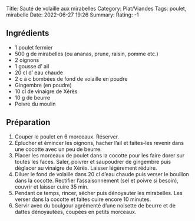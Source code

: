 Title: Sauté de volaille aux mirabelles
Category: Plat/Viandes
Tags: poulet, mirabelle
Date: 2022-06-27 19:26
Summary: 
Rating: -1 

## Ingrédients

- 1 poulet fermier
- 500 g de mirabelles (ou ananas, prune, raisin, pomme etc.)
- 2 oignons
- 1 gousse d’ ail
- 20 cl d’ eau chaude
- 2 c à c bombées de fond de volaille en poudre
- Gingembre (en poudre)
- 10 cl de vinaigre de Xérès
- 10 g de beurre
- Poivre du moulin

## Préparation

1. Couper le poulet en 6 morceaux. Réserver.
2. Éplucher et émincer les oignons, hacher l’ail et faites-les revenir dans une cocotte avec un peu de beurre.
3. Placer les morceaux de poulet dans la cocotte pour les faire dorer sur toutes les faces. Saler, poivrer et saupoudrer de gingembre puis déglacer au vinaigre de Xérès. Laisser légèrement réduire.
4. Diluer le fond de volaille dans 20 cl d’eau chaude puis verser le bouillon dans la cocotte. Rectifier l’assaisonnement (sel et poivre si besoin), couvrir et laisser cuire 35 min.
5. Pendant ce temps, rincer, sécher puis dénoyauter les mirabelles. Les verser dans la cocotte et faites cuire encore 10 minutes.
6. Servir avec du boulgour agrémenté d’une noisette de beurre et de dattes dénoyautées, coupées en petits morceaux.
